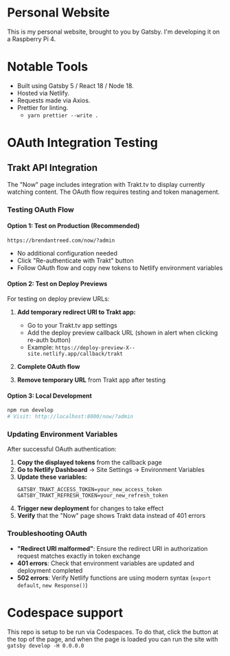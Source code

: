 # Personal Website

This is my personal website, brought to you by Gatsby. I'm developing it on a Raspberry Pi 4.

# Notable Tools

- Built using Gatsby 5 / React 18 / Node 18.
- Hosted via Netlify.
- Requests made via Axios.
- Prettier for linting.
  - `yarn prettier --write .`

# OAuth Integration Testing

## Trakt API Integration

The "Now" page includes integration with Trakt.tv to display currently watching content. The OAuth flow requires testing and token management.

### Testing OAuth Flow

#### Option 1: Test on Production (Recommended)

```
https://brendantreed.com/now/?admin
```

- No additional configuration needed
- Click "Re-authenticate with Trakt" button
- Follow OAuth flow and copy new tokens to Netlify environment variables

#### Option 2: Test on Deploy Previews

For testing on deploy preview URLs:

1. **Add temporary redirect URI to Trakt app:**

   - Go to your Trakt.tv app settings
   - Add the deploy preview callback URL (shown in alert when clicking re-auth button)
   - Example: `https://deploy-preview-X--site.netlify.app/callback/trakt`

2. **Complete OAuth flow**
3. **Remove temporary URL** from Trakt app after testing

#### Option 3: Local Development

```bash
npm run develop
# Visit: http://localhost:8000/now/?admin
```

### Updating Environment Variables

After successful OAuth authentication:

1. **Copy the displayed tokens** from the callback page
2. **Go to Netlify Dashboard** → Site Settings → Environment Variables
3. **Update these variables:**
   ```
   GATSBY_TRAKT_ACCESS_TOKEN=your_new_access_token
   GATSBY_TRAKT_REFRESH_TOKEN=your_new_refresh_token
   ```
4. **Trigger new deployment** for changes to take effect
5. **Verify** that the "Now" page shows Trakt data instead of 401 errors

### Troubleshooting OAuth

- **"Redirect URI malformed"**: Ensure the redirect URI in authorization request matches exactly in token exchange
- **401 errors**: Check that environment variables are updated and deployment completed
- **502 errors**: Verify Netlify functions are using modern syntax (`export default`, `new Response()`)

# Codespace support

This repo is setup to be run via Codespaces. To do that, click the button at the top of the page, and when the page is loaded you can run the site with `gatsby develop -H 0.0.0.0`
